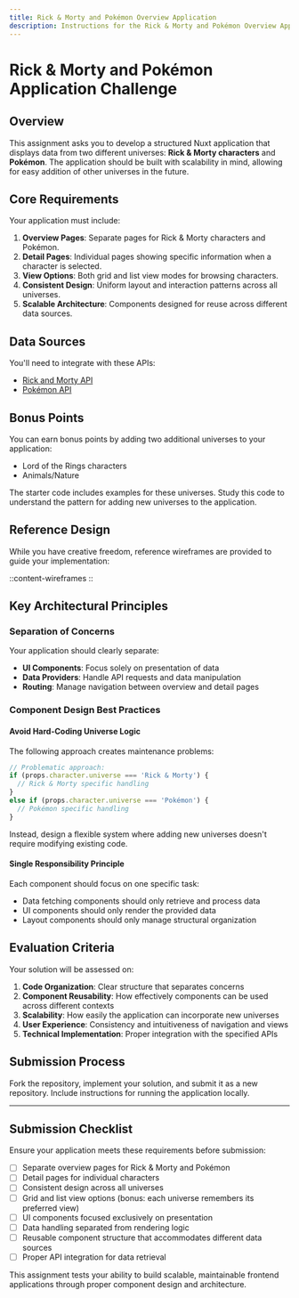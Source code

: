 ```yaml
---
title: Rick & Morty and Pokémon Overview Application
description: Instructions for the Rick & Morty and Pokémon Overview Application assignment
---
```


# Rick & Morty and Pokémon Application Challenge

## Overview

This assignment asks you to develop a structured Nuxt application that displays data from two different universes: **Rick & Morty characters** and **Pokémon**. The application should be built with scalability in mind, allowing for easy addition of other universes in the future.

## Core Requirements

Your application must include:

1. **Overview Pages**: Separate pages for Rick & Morty characters and Pokémon.
2. **Detail Pages**: Individual pages showing specific information when a character is selected.
3. **View Options**: Both grid and list view modes for browsing characters.
4. **Consistent Design**: Uniform layout and interaction patterns across all universes.
5. **Scalable Architecture**: Components designed for reuse across different data sources.

## Data Sources

You'll need to integrate with these APIs:

- [Rick and Morty API](https://rickandmortyapi.com/documentation)
- [Pokémon API](https://pokeapi.co/docs/v2)

## Bonus Points

You can earn bonus points by adding two additional universes to your application:

- Lord of the Rings characters
- Animals/Nature

The starter code includes examples for these universes. Study this code to understand the pattern for adding new universes to the application.

## Reference Design

While you have creative freedom, reference wireframes are provided to guide your implementation:

::content-wireframes
::

## Key Architectural Principles

### Separation of Concerns

Your application should clearly separate:

- **UI Components**: Focus solely on presentation of data
- **Data Providers**: Handle API requests and data manipulation
- **Routing**: Manage navigation between overview and detail pages

### Component Design Best Practices

#### Avoid Hard-Coding Universe Logic

The following approach creates maintenance problems:

```ts
// Problematic approach:
if (props.character.universe === 'Rick & Morty') {
  // Rick & Morty specific handling
}
else if (props.character.universe === 'Pokémon') {
  // Pokémon specific handling
}
```

Instead, design a flexible system where adding new universes doesn't require modifying existing code.

#### Single Responsibility Principle

Each component should focus on one specific task:

- Data fetching components should only retrieve and process data
- UI components should only render the provided data
- Layout components should only manage structural organization

## Evaluation Criteria

Your solution will be assessed on:

1. **Code Organization**: Clear structure that separates concerns
2. **Component Reusability**: How effectively components can be used across different contexts
3. **Scalability**: How easily the application can incorporate new universes
4. **User Experience**: Consistency and intuitiveness of navigation and views
5. **Technical Implementation**: Proper integration with the specified APIs

## Submission Process

Fork the repository, implement your solution, and submit it as a new repository. Include instructions for running the application locally.

---

## Submission Checklist

Ensure your application meets these requirements before submission:

- [ ] Separate overview pages for Rick & Morty and Pokémon
- [ ] Detail pages for individual characters
- [ ] Consistent design across all universes
- [ ] Grid and list view options (bonus: each universe remembers its preferred view)
- [ ] UI components focused exclusively on presentation
- [ ] Data handling separated from rendering logic
- [ ] Reusable component structure that accommodates different data sources
- [ ] Proper API integration for data retrieval

This assignment tests your ability to build scalable, maintainable frontend applications through proper component design and architecture.
